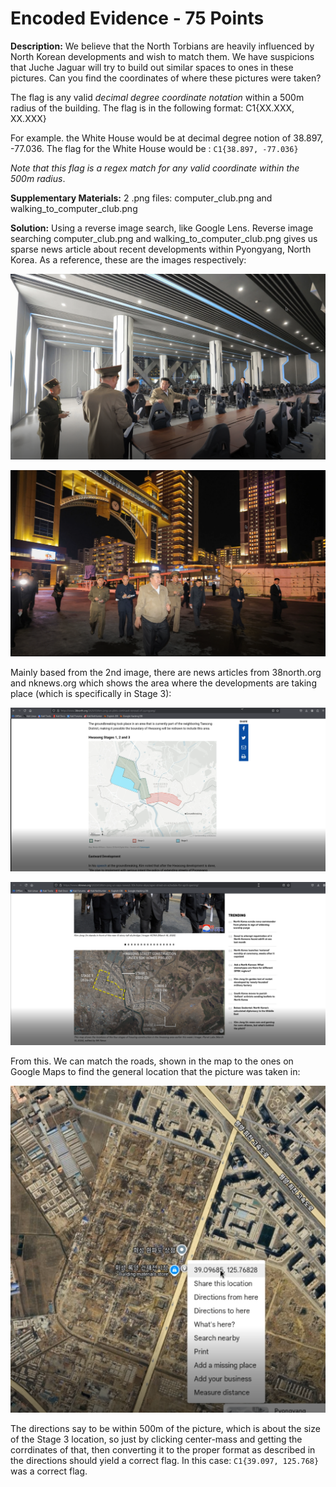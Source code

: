 # Encoded Evidence - 75 Points

**Description:** We believe that the North Torbians are heavily influenced by North Korean developments and wish to match them. We have suspicions that Juche Jaguar will try to build out similar spaces to ones in these pictures. Can you find the coordinates of where these pictures were taken?

The flag is any valid *decimal degree coordinate notation* within a 500m radius of the building. The flag is in the following format: C1{XX.XXX, XX.XXX}

For example. the White House would be at decimal degree notion of 38.897, -77.036. The flag for the White House would be : `C1{38.897, -77.036}`

*Note that this flag is a regex match for any valid coordinate within the 500m radius*.

**Supplementary Materials:** 2 .png files: computer_club.png and walking_to_computer_club.png

**Solution:** Using a reverse image search, like Google Lens. Reverse image searching computer_club.png and walking_to_computer_club.png gives us sparse news article about recent developments within Pyongyang, North Korea. As a reference, these are the images respectively:

![computer_club.png](computer_club.png)

![walking_to_computer_club.png](walking_to_computer_club.png)

Mainly based from the 2nd image, there are news articles from 38north.org and nknews.org which shows the area where the developments are taking place (which is specifically in Stage 3):

![map.png](map.png)

![map2.png](map2.png)

From this. We can match the roads, shown in the map to the ones on Google Maps to find the general location that the picture was taken in:

![found.png](found.png)

The directions say to be within 500m of the picture, which is about the size of the Stage 3 location, so just by clicking center-mass and getting the corrdinates of that, then converting it to the proper format as described in the directions should yield a correct flag. In this case: `C1{39.097, 125.768}` was a correct flag.